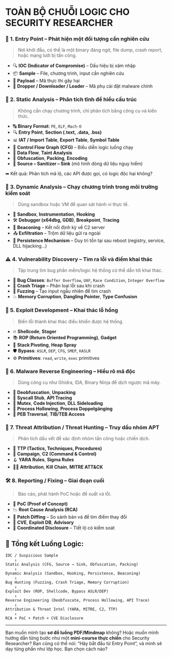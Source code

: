 # TOÀN BỘ CHUỖI LOGIC CHO SECURITY RESEARCHER



### 🧩 **1. Entry Point – Phát hiện một đối tượng cần nghiên cứu**

> Nơi khởi đầu, có thể là một binary đáng ngờ, file dump, crash report, hoặc mạng lưới bị tấn công.

* 🔍 **IOC (Indicator of Compromise)** – Dấu hiệu bị xâm nhập
* 📦 **Sample** – File, chương trình, input cần nghiên cứu
* 🦠 **Payload** – Mã thực thi gây hại
* 🧲 **Dropper / Downloader / Loader** – Mã phụ cài đặt malware chính



### 🧬 **2. Static Analysis – Phân tích tĩnh để hiểu cấu trúc**

> Không cần chạy chương trình, chỉ phân tích bằng công cụ và kiến thức.

* 🔠 **Binary Format**: `PE`, `ELF`, `Mach-O`
* 🔍 **Entry Point**, **Section (.text, .data, .bss)**
* 📊 **IAT / Import Table**, **Export Table**, **Symbol Table**
* 🔁 **Control Flow Graph (CFG)** – Biểu diễn logic luồng chạy
* 🧮 **Data Flow**, **Taint Analysis**
* 🧹 **Obfuscation**, **Packing**, **Encoding**
* 🧵 **Source – Sanitizer – Sink** (mô hình dòng dữ liệu nguy hiểm)

➡ Kết quả: Phân tích mã lộ, các API được gọi, có logic độc hại không?


### 🧪 **3. Dynamic Analysis – Chạy chương trình trong môi trường kiểm soát**

> Dùng sandbox hoặc VM để quan sát hành vi thực tế.

* 🧰 **Sandbox**, **Instrumentation**, **Hooking**
* 🛠️ **Debugger (x64dbg, GDB)**, **Breakpoint**, **Tracing**
* 📡 **Beaconing** – Kết nối định kỳ về C2 server
* 📤 **Exfiltration** – Trộm dữ liệu gửi ra ngoài
* 📌 **Persistence Mechanism** – Duy trì tồn tại sau reboot (registry, service, DLL hijacking...)



### ⚠️ **4. Vulnerability Discovery – Tìm ra lỗi và điểm khai thác**

> Tập trung tìm bug phần mềm/logic hệ thống có thể dẫn tới khai thác.

* 🐞 **Bug Classes**: `Buffer Overflow`, `UAF`, `Race Condition`, `Integer Overflow`
* 🔎 **Crash Triage** – Phân loại lỗi sau khi crash
* 🧪 **Fuzzing** – Tạo input ngẫu nhiên để tìm crash
* 💥 **Memory Corruption**, **Dangling Pointer**, **Type Confusion**


### 🧠 **5. Exploit Development – Khai thác lỗ hổng**

> Biến lỗi thành khai thác điều khiển được hệ thống.

* 🔥 **Shellcode**, **Stager**
* 📚 **ROP (Return Oriented Programming)**, **Gadget**
* 🎯 **Stack Pivoting**, **Heap Spray**
* 🛡️ **Bypass**: `ASLR`, `DEP`, `CFG`, `SMEP`, `KASLR`
* ⚙️ **Primitives**: `read`, `write`, `exec` primitives



### 🧩 **6. Malware Reverse Engineering – Hiểu rõ mã độc**

> Dùng công cụ như Ghidra, IDA, Binary Ninja để dịch ngược mã máy.

* 🧠 **Deobfuscation**, **Unpacking**
* 🐚 **Syscall Stub**, **API Tracing**
* 🧵 **Mutex**, **Code Injection**, **DLL Sideloading**
* 🔄 **Process Hollowing**, **Process Doppelgänging**
* 📎 **PEB Traversal**, **TIB/TEB Access**



### 🔐 **7. Threat Attribution / Threat Hunting – Truy dấu nhóm APT**

> Phân tích dấu vết để xác định nhóm tấn công hoặc chiến dịch.

* 🎯 **TTP (Tactics, Techniques, Procedures)**
* 📁 **Campaign**, **C2 (Command & Control)**
* 🪝 **YARA Rules**, **Sigma Rules**
* 🕵️‍♂️ **Attribution**, **Kill Chain**, **MITRE ATT\&CK**



### 🛠️ **8. Reporting / Fixing – Giai đoạn cuối**

> Báo cáo, phát hành PoC hoặc đề xuất vá lỗi.

* 🧪 **PoC (Proof of Concept)**
* 📉 **Root Cause Analysis (RCA)**
* 🧬 **Patch Diffing** – So sánh bản vá để tìm điểm thay đổi
* 📣 **CVE**, **Exploit DB**, **Advisory**
* 🧩 **Coordinated Disclosure** – Tiết lộ có kiểm soát



## 📌 Tổng kết Luồng Logic:

```
IOC / Suspicious Sample
    ↓
Static Analysis (CFG, Source → Sink, Obfuscation, Packing)
    ↓
Dynamic Analysis (Sandbox, Hooking, Persistence, Beaconing)
    ↓
Bug Hunting (Fuzzing, Crash Triage, Memory Corruption)
    ↓
Exploit Dev (ROP, Shellcode, Bypass ASLR/DEP)
    ↓
Reverse Engineering (Deobfuscate, Process Hollowing, API Trace)
    ↓
Attribution & Threat Intel (YARA, MITRE, C2, TTP)
    ↓
RCA + PoC + Patch + CVE Disclosure
```

---

Bạn muốn mình tạo **sơ đồ luồng PDF/Mindmap** không? Hoặc muốn mình hướng dẫn từng bước như một **mini-course thực chiến** cho Security Researcher?
Bạn cũng có thể nói: “Hãy bắt đầu từ Entry Point”, và mình sẽ dạy từng phần như lớp học. Bạn chọn cách nào?

